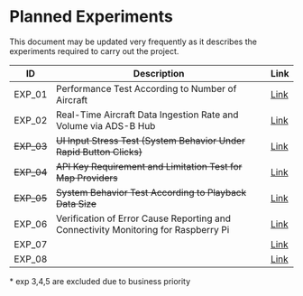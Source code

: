 # Planned Experiments

This document may be updated very frequently as it describes the experiments required to carry out the project.

| ID         | Description                                                  | Link                           |
| ---------- | ------------------------------------------------------------ | ------------------------------ |
| EXP_01     | Performance Test According to Number of Aircraft             | [Link](./experiments/exp01.md) |
| EXP_02     | Real-Time Aircraft Data Ingestion Rate and Volume via ADS-B Hub | [Link](./experiments/exp02.md) |
| ~~EXP_03~~ | ~~UI Input Stress Test (System Behavior Under Rapid Button Clicks)~~ | [Link](./experiments/exp03.md) |
| ~~EXP_04~~ | ~~API Key Requirement and Limitation Test for Map Providers~~ | [Link](./experiments/exp04.md) |
| ~~EXP_05~~ | ~~System Behavior Test According to Playback Data Size~~     | [Link](./experiments/exp05.md) |
| EXP_06     | Verification of Error Cause Reporting and Connectivity Monitoring for Raspberry Pi | [Link](./experiments/exp06.md) |
| EXP_07     |                                                              | [Link](./experiments/exp07.md) |
| EXP_08     |                                                              | [Link](./experiments/exp08.md) |

\* exp 3,4,5 are excluded due to business priority
